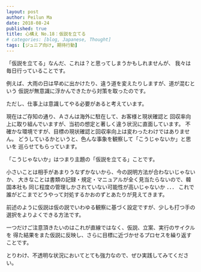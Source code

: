 ```yaml
---
layout: post
author: Peilun Ma
date: 2018-08-24
published: true
title: 心構え No.18：仮説を立てる
# categories: [blog, Japanese, Thought]
tags: [ジュニア向け, 期待行動]
---
```

「仮説を立てる」なんだ、これは？と思ってしまうかもしれませんが、
我々は毎日行っていることです。

例えば、大雨の日は早めに出かけたり、違う道を変えたりしますが、道が混むという
仮説が無意識に浮かんできたから対策を取ったのです。

ただし、仕事上は意識してやる必要があると考えています。

現在はご存知の通り、Ａさんは海外に駐在して、お客様と現状確認と
回収率向上に取り組んでいますが、当初の想定と著しく違う状況に直面しています。
不確かな環境ですが、目標の現状確認と回収率向上は変わったわけではありません。
どうしているかというと、色んな事象を観察して「こうじゃないか」と思いを
巡らせてもらっています。

「こうじゃないか」はつまり主題の「仮説を立てる」ことです。

小さいことは相手があまりうなずかないから、今の説明方法が合わないじゃないか、
大きなことは書類の記録・規定・マニュアルが全く見当たらないので、韓国本社も
同じ程度の管理しかされていない可能性が高いじゃないか
．．．
これで誰がどこまでどうやって対処するかおのずとあたりが見えてきます。

前述のように仮説は仮の説でいわゆる観察に基づく設定ですが、少しも打つ手の
選択をよりよくできる方法です。

一つだけご注意頂きたいのはこれが直線ではなく、仮説、立案、実行のサイクルを
得た結果をまた仮説に反映し、さらに目標に近づかせるプロセスを繰り返すことです。

とりわけ、不透明な状況においてとても強力なので、ぜひ実践してみてください。
